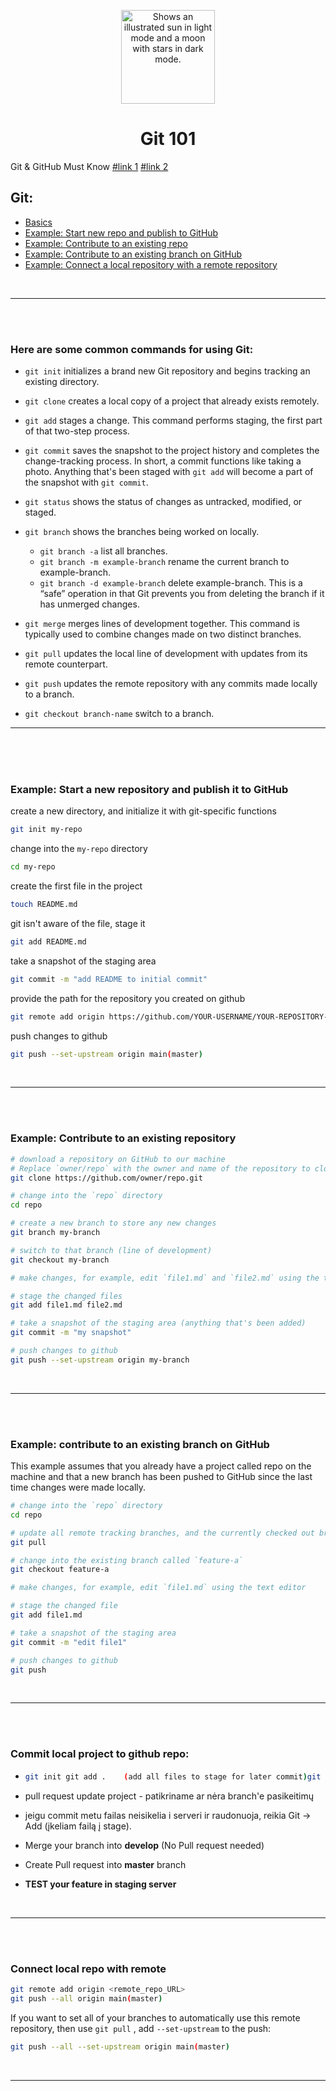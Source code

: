 <p align="center"><img width="150" alt="Shows an illustrated sun in light mode and a moon with stars in dark mode." src="https://git-scm.com/images/logos/downloads/Git-Logo-White.svg"></p>

<h1 align="center">Git 101</h1>

Git & GitHub Must Know [#link 1](https://dev.to/juni/git-and-github---must-know-commands-to-make-your-first-commit-333c)
[#link 2](https://learn.microsoft.com/en-us/training/modules/intro-to-git/2-exercise-configure-git)

## Git:
  - [Basics](#here-are-some-common-commands-for-using-git)
  - [Example: Start new repo and publish to GitHub](#example-start-a-new-repository-and-publish-it-to-github)
  - [Example: Contribute to an existing repo](#example-contribute-to-an-existing-repository)
  - [Example: Contribute to an existing branch on GitHub](#example-contribute-to-an-existing-branch-on-github)
  - [Example: Connect a local repository with a remote repository](#connect-local-repo-with-remote)
<!--   - [If Composer & MySQL Installed](#computer-if-composer--mysql-installed)
  - [Start Project](#computer-start-existing-project)
  - [If something fails](#bangbang-if-project-doesnt-start-properly-try)
 -->
 
<br />
<hr/>
<br />
<br />


### Here are some common commands for using Git:

-  ``git init`` initializes a brand new Git repository and begins tracking an existing directory.

-  ``git clone`` creates a local copy of a project that already exists remotely.

-  ``git add`` stages a change. This command performs staging, the first part of that two-step process.

-  ``git commit`` saves the snapshot to the project history and completes the change-tracking process. In short, a commit functions like taking a photo. Anything that's been staged with ``git add`` will become a part of the snapshot with ``git commit``.

-  ``git status`` shows the status of changes as untracked, modified, or staged.

-  ``git branch`` shows the branches being worked on locally.

    -  ``git branch -a`` list all branches.
    -  ``git branch -m example-branch`` rename the current branch to example-branch.
    -  ``git branch -d example-branch`` delete example-branch. This is a “safe” operation in that Git prevents you from deleting the branch if it has unmerged changes.

-  ``git merge`` merges lines of development together. This command is typically used to combine changes made on two distinct branches.

-  ``git pull`` updates the local line of development with updates from its remote counterpart.

-  ``git push`` updates the remote repository with any commits made locally to a branch.

-  ``git checkout branch-name``  switch to a branch.

<hr/>
<br />
<br />
<br />

### Example: Start a new repository and publish it to GitHub

  create a new directory, and initialize it with git-specific functions
  ```bash
  git init my-repo
  ```

  change into the `my-repo` directory
  ```bash
  cd my-repo
  ```

  create the first file in the project
  ```bash
  touch README.md
  ```

  git isn't aware of the file, stage it
  ```bash
  git add README.md
  ```

  take a snapshot of the staging area
  ```bash
  git commit -m "add README to initial commit"
  ```

  provide the path for the repository you created on github
  ```bash
  git remote add origin https://github.com/YOUR-USERNAME/YOUR-REPOSITORY-NAME.git
  ```

  push changes to github
  ```bash
  git push --set-upstream origin main(master)
  ```
    
<br />
<hr/>
<br />
<br />

### Example: Contribute to an existing repository

  ```bash
  # download a repository on GitHub to our machine
  # Replace `owner/repo` with the owner and name of the repository to clone
  git clone https://github.com/owner/repo.git

  # change into the `repo` directory
  cd repo

  # create a new branch to store any new changes
  git branch my-branch

  # switch to that branch (line of development)
  git checkout my-branch

  # make changes, for example, edit `file1.md` and `file2.md` using the text editor

  # stage the changed files
  git add file1.md file2.md

  # take a snapshot of the staging area (anything that's been added)
  git commit -m "my snapshot"

  # push changes to github
  git push --set-upstream origin my-branch
  ```
  
<br />
<hr/>
<br />
<br />

### Example: contribute to an existing branch on GitHub
This example assumes that you already have a project called repo on the machine and that a new branch has been pushed to GitHub since the last time changes were made locally.

```bash
# change into the `repo` directory
cd repo

# update all remote tracking branches, and the currently checked out branch
git pull

# change into the existing branch called `feature-a`
git checkout feature-a

# make changes, for example, edit `file1.md` using the text editor

# stage the changed file
git add file1.md

# take a snapshot of the staging area
git commit -m "edit file1"

# push changes to github
git push
```

<br />
<hr/>
<br />
<br />

### Commit local project to github repo:

   - ```bash
     git init git add .    (add all files to stage for later commit)git commit -m "Message to describe commit."
     ```
-  pull request update project - patikriname ar nėra branch'e pasikeitimų
-  jeigu commit metu failas neisikelia i serveri ir raudonuoja, reikia Git -> Add (įkeliam failą į stage).

-  Merge your branch into **develop** (No Pull request needed)
-  Create Pull request into **master** branch
-  **TEST your feature in staging server**

<br />
<hr/>
<br />
<br />

### Connect local repo with remote

```bash
git remote add origin <remote_repo_URL>
git push --all origin main(master)
```

If you want to set all of your branches to automatically use this remote repository, then use ``git pull`` , add ``--set-upstream`` to the push:
```bash
git push --all --set-upstream origin main(master)
```
<br />
<hr/>
<br />
<br />
